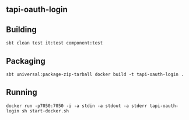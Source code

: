 ## tapi-oauth-login

## Building
``
sbt clean test it:test component:test
``

## Packaging
``
sbt universal:package-zip-tarball
docker build -t tapi-oauth-login .
``

## Running
``
docker run -p7050:7050 -i -a stdin -a stdout -a stderr tapi-oauth-login sh start-docker.sh
``